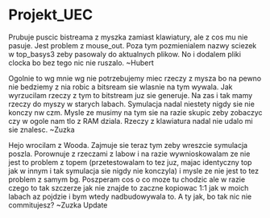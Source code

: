 # Projekt_UEC
Prubuje puscic bistreama z myszka zamiast klawiatury, ale z cos mu nie pasuje. Jest problem z mouse_out. Poza tym pozmienialem nazwy sciezek w top_basys3 zeby pasowaly do aktualnych plikow. No i dodalem pliki clocka bo bez tego nic nie ruszalo.  ~Hubert

Ogolnie to wg mnie wg nie potrzebujemy miec rzeczy z mysza bo na pewno nie bedziemy z nia robic a bitsream sie wlasnie na tym wywala. Jak wyrzucilam rzeczy z tym to bitstream juz sie generuje. Na zas i tak mamy rzeczy do myszy w starych labach. Symulacja nadal niestety nigdy sie nie konczy nw czm. Mysle ze musimy na tym sie na razie skupic zeby zobaczyc czy w ogole nam tlo z RAM dziala. Rzeczy z klawiatura nadal nie udalo mi sie znalesc. ~Zuzka

Hejo wrocilam z Wooda. Zajmuje sie teraz tym zeby wreszcie symulacja poszla. Porownuje z rzeczami z labow i na razie wywnioskowalam ze nie jest to problem z topem (przetestowalam to tez juz, majac identyczny top jak w innym i tak symulacja sie nigdy nie konczyla) i mysle ze nie jest to tez problem z samym bg. Poszperam cos o co moze tu chodzic ale w razie czego to tak szczerze jak nie znajde to zaczne kopiowac 1:1 jak w moich labach az pojdzie i bym wtedy nadbudowywala to. A ty jak, bo tak nic nie commitujesz? ~Zuzka Update
